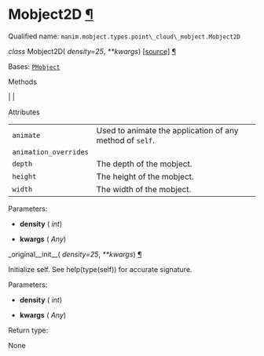 # Mobject2D [¶](https://docs.manim.community/en/stable/reference/manim.mobject.types.point_cloud_mobject.Mobject2D.html\#mobject2d "Link to this heading")

Qualified name: `manim.mobject.types.point\_cloud\_mobject.Mobject2D`

_class_ Mobject2D( _density=25_, _\*\*kwargs_) [\[source\]](https://docs.manim.community/en/stable/_modules/manim/mobject/types/point_cloud_mobject.html#Mobject2D) [¶](https://docs.manim.community/en/stable/reference/manim.mobject.types.point_cloud_mobject.Mobject2D.html#manim.mobject.types.point_cloud_mobject.Mobject2D "Link to this definition")

Bases: [`PMobject`](https://docs.manim.community/en/stable/reference/manim.mobject.types.point_cloud_mobject.PMobject.html#manim.mobject.types.point_cloud_mobject.PMobject "manim.mobject.types.point_cloud_mobject.PMobject")

Methods

|
|

Attributes

|     |     |
| --- | --- |
| `animate` | Used to animate the application of any method of `self`. |
| `animation_overrides` |  |
| `depth` | The depth of the mobject. |
| `height` | The height of the mobject. |
| `width` | The width of the mobject. |

Parameters:

- **density** ( _int_)

- **kwargs** ( _Any_)


\_original\_\_init\_\_( _density=25_, _\*\*kwargs_) [¶](https://docs.manim.community/en/stable/reference/manim.mobject.types.point_cloud_mobject.Mobject2D.html#manim.mobject.types.point_cloud_mobject.Mobject2D._original__init__ "Link to this definition")

Initialize self. See help(type(self)) for accurate signature.

Parameters:

- **density** ( _int_)

- **kwargs** ( _Any_)


Return type:

None